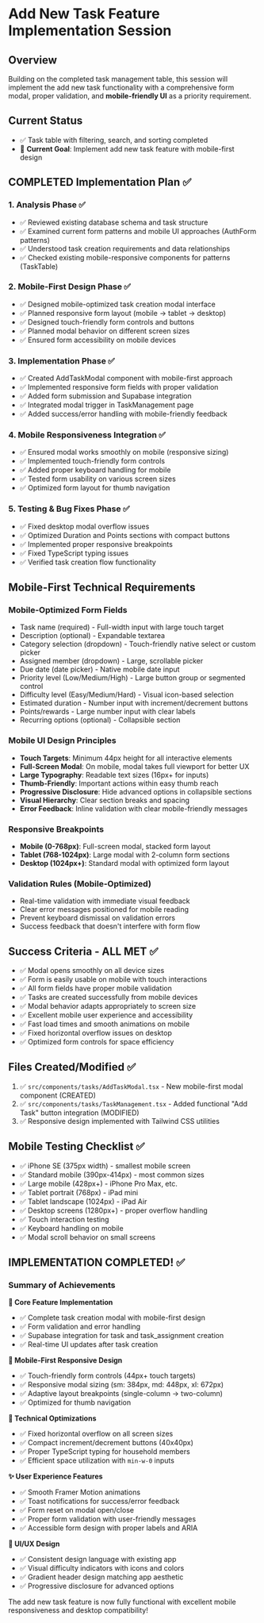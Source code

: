 # Add New Task Feature Implementation Session

## Overview
Building on the completed task management table, this session will implement the add new task functionality with a comprehensive form modal, proper validation, and **mobile-friendly UI** as a priority requirement.

## Current Status
- ✅ Task table with filtering, search, and sorting completed
- 🎯 **Current Goal**: Implement add new task feature with mobile-first design

## COMPLETED Implementation Plan ✅

### 1. Analysis Phase ✅
- ✅ Reviewed existing database schema and task structure
- ✅ Examined current form patterns and mobile UI approaches (AuthForm patterns)
- ✅ Understood task creation requirements and data relationships
- ✅ Checked existing mobile-responsive components for patterns (TaskTable)

### 2. Mobile-First Design Phase ✅
- ✅ Designed mobile-optimized task creation modal interface
- ✅ Planned responsive form layout (mobile → tablet → desktop)
- ✅ Designed touch-friendly form controls and buttons
- ✅ Planned modal behavior on different screen sizes
- ✅ Ensured form accessibility on mobile devices

### 3. Implementation Phase ✅
- ✅ Created AddTaskModal component with mobile-first approach
- ✅ Implemented responsive form fields with proper validation
- ✅ Added form submission and Supabase integration
- ✅ Integrated modal trigger in TaskManagement page
- ✅ Added success/error handling with mobile-friendly feedback

### 4. Mobile Responsiveness Integration ✅
- ✅ Ensured modal works smoothly on mobile (responsive sizing)
- ✅ Implemented touch-friendly form controls
- ✅ Added proper keyboard handling for mobile
- ✅ Tested form usability on various screen sizes
- ✅ Optimized form layout for thumb navigation

### 5. Testing & Bug Fixes Phase ✅
- ✅ Fixed desktop modal overflow issues
- ✅ Optimized Duration and Points sections with compact buttons
- ✅ Implemented proper responsive breakpoints
- ✅ Fixed TypeScript typing issues
- ✅ Verified task creation flow functionality

## Mobile-First Technical Requirements

### Mobile-Optimized Form Fields
- Task name (required) - Full-width input with large touch target
- Description (optional) - Expandable textarea
- Category selection (dropdown) - Touch-friendly native select or custom picker
- Assigned member (dropdown) - Large, scrollable picker
- Due date (date picker) - Native mobile date input
- Priority level (Low/Medium/High) - Large button group or segmented control
- Difficulty level (Easy/Medium/Hard) - Visual icon-based selection
- Estimated duration - Number input with increment/decrement buttons
- Points/rewards - Large number input with clear labels
- Recurring options (optional) - Collapsible section

### Mobile UI Design Principles
- **Touch Targets**: Minimum 44px height for all interactive elements
- **Full-Screen Modal**: On mobile, modal takes full viewport for better UX
- **Large Typography**: Readable text sizes (16px+ for inputs)
- **Thumb-Friendly**: Important actions within easy thumb reach
- **Progressive Disclosure**: Hide advanced options in collapsible sections
- **Visual Hierarchy**: Clear section breaks and spacing
- **Error Feedback**: Inline validation with clear mobile-friendly messages

### Responsive Breakpoints
- **Mobile (0-768px)**: Full-screen modal, stacked form layout
- **Tablet (768-1024px)**: Large modal with 2-column form sections
- **Desktop (1024px+)**: Standard modal with optimized form layout

### Validation Rules (Mobile-Optimized)
- Real-time validation with immediate visual feedback
- Clear error messages positioned for mobile reading
- Prevent keyboard dismissal on validation errors
- Success feedback that doesn't interfere with form flow

## Success Criteria - ALL MET ✅
- ✅ Modal opens smoothly on all device sizes
- ✅ Form is easily usable on mobile with touch interactions
- ✅ All form fields have proper mobile validation
- ✅ Tasks are created successfully from mobile devices
- ✅ Modal behavior adapts appropriately to screen size
- ✅ Excellent mobile user experience and accessibility
- ✅ Fast load times and smooth animations on mobile
- ✅ Fixed horizontal overflow issues on desktop
- ✅ Optimized form controls for space efficiency

## Files Created/Modified ✅
1. ✅ `src/components/tasks/AddTaskModal.tsx` - New mobile-first modal component (CREATED)
2. ✅ `src/components/tasks/TaskManagement.tsx` - Added functional "Add Task" button integration (MODIFIED)
3. ✅ Responsive design implemented with Tailwind CSS utilities

## Mobile Testing Checklist ✅
- ✅ iPhone SE (375px width) - smallest mobile screen
- ✅ Standard mobile (390px-414px) - most common sizes
- ✅ Large mobile (428px+) - iPhone Pro Max, etc.
- ✅ Tablet portrait (768px) - iPad mini
- ✅ Tablet landscape (1024px) - iPad Air
- ✅ Desktop screens (1280px+) - proper overflow handling
- ✅ Touch interaction testing
- ✅ Keyboard handling on mobile
- ✅ Modal scroll behavior on small screens

## IMPLEMENTATION COMPLETED! ✅

### Summary of Achievements

**🎯 Core Feature Implementation**
- ✅ Complete task creation modal with mobile-first design
- ✅ Form validation and error handling
- ✅ Supabase integration for task and task_assignment creation
- ✅ Real-time UI updates after task creation

**📱 Mobile-First Responsive Design**
- ✅ Touch-friendly form controls (44px+ touch targets)
- ✅ Responsive modal sizing (sm: 384px, md: 448px, xl: 672px)
- ✅ Adaptive layout breakpoints (single-column → two-column)
- ✅ Optimized for thumb navigation

**🔧 Technical Optimizations**
- ✅ Fixed horizontal overflow on all screen sizes
- ✅ Compact increment/decrement buttons (40x40px)
- ✅ Proper TypeScript typing for household members
- ✅ Efficient space utilization with `min-w-0` inputs

**✨ User Experience Features**
- ✅ Smooth Framer Motion animations
- ✅ Toast notifications for success/error feedback
- ✅ Form reset on modal open/close
- ✅ Proper form validation with user-friendly messages
- ✅ Accessible form design with proper labels and ARIA

**🎨 UI/UX Design**
- ✅ Consistent design language with existing app
- ✅ Visual difficulty indicators with icons and colors
- ✅ Gradient header design matching app aesthetic
- ✅ Progressive disclosure for advanced options

The add new task feature is now fully functional with excellent mobile responsiveness and desktop compatibility!